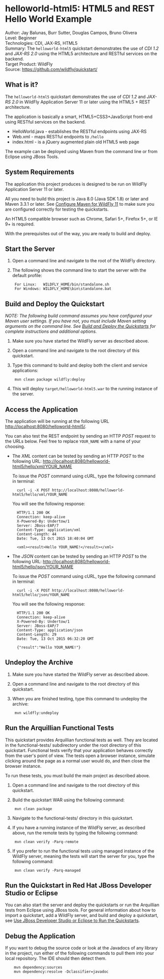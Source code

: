 # helloworld-html5: HTML5 and REST Hello World Example

Author: Jay Balunas, Burr Sutter, Douglas Campos, Bruno Olivera  
Level: Beginner  
Technologies: CDI, JAX-RS, HTML5  
Summary: The `helloworld-html5` quickstart demonstrates the use of *CDI 1.2* and *JAX-RS 2.0* using the HTML5 architecture and RESTful services on the backend.  
Target Product: WildFly  
Source: <https://github.com/wildfly/quickstart/>  

## What is it?

The `helloworld-html5` quickstart demonstrates the use of *CDI 1.2* and *JAX-RS 2.0* in WildFly Application Server 11 or later using the HTML5 + REST architecture.

The application is basically a smart, HTML5+CSS3+JavaScript front-end using RESTful services on the backend.

 * HelloWorld.java - establishes the RESTful endpoints using JAX-RS
 * Web.xml - maps RESTful endpoints to `/hello`
 * index.html - is a jQuery augmented plain old HTML5 web page

The example can be deployed using Maven from the command line or from Eclipse using JBoss Tools.

## System Requirements

The application this project produces is designed to be run on WildFly Application Server 11 or later.

All you need to build this project is Java 8.0 (Java SDK 1.8) or later and Maven 3.3.1 or later. See [Configure Maven for WildFly 11](https://github.com/jboss-developer/jboss-developer-shared-resources/blob/master/guides/CONFIGURE_MAVEN_JBOSS_EAP7.md#configure-maven-to-build-and-deploy-the-quickstarts) to make sure you are configured correctly for testing the quickstarts.

An HTML5 compatible browser such as Chrome, Safari 5+, Firefox 5+, or IE 9+ is required.

With the prerequisites out of the way, you are ready to build and deploy.


## Start the Server

1. Open a command line and navigate to the root of the WildFly directory.
2. The following shows the command line to start the server with the default profile:

        For Linux:   WILDFLY_HOME/bin/standalone.sh
        For Windows: WILDFLY_HOME\bin\standalone.bat


## Build and Deploy the Quickstart

_NOTE: The following build command assumes you have configured your Maven user settings. If you have not, you must include Maven setting arguments on the command line. See [Build and Deploy the Quickstarts](../README.md#build-and-deploy-the-quickstarts) for complete instructions and additional options._

1. Make sure you have started the WildFly server as described above.
2. Open a command line and navigate to the root directory of this quickstart.
3. Type this command to build and deploy both the client and service applications:

        mvn clean package wildfly:deploy

4. This will deploy `target/helloworld-html5.war` to the running instance of the server.


## Access the Application

The application will be running at the following URL <http://localhost:8080/helloworld-html5/>.

You can also test the REST endpoint by sending an HTTP *POST* request to the URLs below. Feel free to replace `YOUR_NAME` with a name of your choosing.

* The *XML* content can be tested by sending an HTTP *POST* to the following URL: <http://localhost:8080/helloworld-html5/hello/xml/YOUR_NAME>

    To issue the *POST* command using cURL, type the following command in terminal:

        curl -i -X POST http://localhost:8080/helloworld-html5/hello/xml/YOUR_NAME

    You will see the following response:

        HTTP/1.1 200 OK
        Connection: keep-alive
        X-Powered-By: Undertow/1
        Server: JBoss-EAP/7
        Content-Type: application/xml
        Content-Length: 44
        Date: Tue, 13 Oct 2015 18:40:04 GMT

        <xml><result>Hello YOUR_NAME!</result></xml>

* The *JSON* content can be tested by sending an HTTP *POST* to the following URL: <http://localhost:8080/helloworld-html5/hello/json/YOUR_NAME>

    To issue the *POST* command using cURL, type the following command in terminal:

        curl -i -X POST http://localhost:8080/helloworld-html5/hello/json/YOUR_NAME

    You will see the following response:

        HTTP/1.1 200 OK
        Connection: keep-alive
        X-Powered-By: Undertow/1
        Server: JBoss-EAP/7
        Content-Type: application/json
        Content-Length: 29
        Date: Tue, 13 Oct 2015 06:32:20 GMT

        {"result":"Hello YOUR_NAME!"}


## Undeploy the Archive

1. Make sure you have started the WildFly server as described above.
2. Open a command line and navigate to the root directory of this quickstart.
3. When you are finished testing, type this command to undeploy the archive:

        mvn wildfly:undeploy

## Run the Arquillian Functional Tests

This quickstart provides Arquillian functional tests as well. They are located in the functional-tests/ subdirectory under the root directory of this quickstart.
Functional tests verify that your application behaves correctly from the user's point of view. The tests open a browser instance, simulate clicking around the page as a normal user would do, and then close the browser instance.

To run these tests, you must build the main project as described above.

1. Open a command line and navigate to the root directory of this quickstart.
2. Build the quickstart WAR using the following command:

        mvn clean package

3. Navigate to the functional-tests/ directory in this quickstart.
4. If you have a running instance of the WildFly server, as described above, run the remote tests by typing the following command:

        mvn clean verify -Parq-remote

5. If you prefer to run the functional tests using managed instance of the WildFly server, meaning the tests will start the server for you, type fhe following command:

        mvn clean verify -Parq-managed

## Run the Quickstart in Red Hat JBoss Developer Studio or Eclipse

You can also start the server and deploy the quickstarts or run the Arquillian tests from Eclipse using JBoss tools. For general information about how to import a quickstart, add a WildFly server, and build and deploy a quickstart, see [Use JBoss Developer Studio or Eclipse to Run the Quickstarts](https://github.com/jboss-developer/jboss-developer-shared-resources/blob/master/guides/USE_JBDS.md#use-jboss-developer-studio-or-eclipse-to-run-the-quickstarts).


## Debug the Application

If you want to debug the source code or look at the Javadocs of any library in the project, run either of the following commands to pull them into your local repository. The IDE should then detect them.

        mvn dependency:sources
        mvn dependency:resolve -Dclassifier=javadoc


<!-- Build and Deploy the Quickstart to OpenShift - Coming soon! -->
